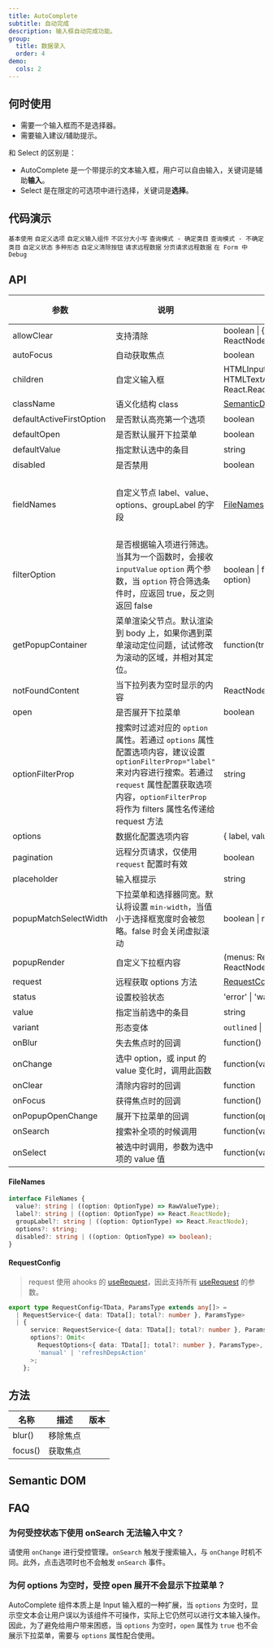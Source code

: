 ```yaml
---
title: AutoComplete
subtitle: 自动完成
description: 输入框自动完成功能。
group:
  title: 数据录入
  order: 4
demo:
  cols: 2
---
```


## 何时使用

- 需要一个输入框而不是选择器。
- 需要输入建议/辅助提示。

和 Select 的区别是：

- AutoComplete 是一个带提示的文本输入框，用户可以自由输入，关键词是辅助**输入**。
- Select 是在限定的可选项中进行选择，关键词是**选择**。

## 代码演示

<!-- prettier-ignore -->
<code src="./demo/basic.tsx">基本使用</code>
<code src="./demo/options.tsx">自定义选项</code>
<code src="./demo/custom.tsx">自定义输入组件</code>
<code src="./demo/non-case-sensitive.tsx">不区分大小写</code>
<code src="./demo/certain-category.tsx">查询模式 - 确定类目</code>
<code src="./demo/uncertain-category.tsx">查询模式 - 不确定类目</code>
<code src="./demo/status.tsx">自定义状态</code>
<code src="./demo/variant.tsx">多种形态</code>
<code src="./demo/allow-clear.tsx">自定义清除按钮</code>
<code src="./demo/request.tsx">请求远程数据</code>
<code src="./demo/request-pagination.tsx">分页请求远程数据</code>
<code src="./demo/form-debug.tsx" debug>在 Form 中 Debug</code>

## API

| 参数 | 说明 | 类型 | 默认值 | 版本 |
| --- | --- | --- | --- | --- |
| allowClear | 支持清除 | boolean \| { clearIcon?: ReactNode } | false |  |
| autoFocus | 自动获取焦点 | boolean | false |  |
| children | 自定义输入框 | HTMLInputElement \| HTMLTextAreaElement \| React.ReactElement&lt;InputProps> | &lt;Input /> |  |
| className | 语义化结构 class | [SemanticDOM](#semantic-dom) | - |  |
| defaultActiveFirstOption | 是否默认高亮第一个选项 | boolean | true |  |
| defaultOpen | 是否默认展开下拉菜单 | boolean | - |  |
| defaultValue | 指定默认选中的条目 | string | - |  |
| disabled | 是否禁用 | boolean | false |  |
| fieldNames | 自定义节点 label、value、options、groupLabel 的字段 | [FileNames](#filenames) | { label: `label`, value: `value`, options: `options`, groupLabel: `label` } |  |
| filterOption | 是否根据输入项进行筛选。当其为一个函数时，会接收 `inputValue` `option` 两个参数，当 `option` 符合筛选条件时，应返回 true，反之则返回 false | boolean \| function(inputValue, option) | true |  |
| getPopupContainer | 菜单渲染父节点。默认渲染到 body 上，如果你遇到菜单滚动定位问题，试试修改为滚动的区域，并相对其定位。 | function(triggerNode) | () => document.body |  |
| notFoundContent | 当下拉列表为空时显示的内容 | ReactNode | - |  |
| open | 是否展开下拉菜单 | boolean | - |  |
| optionFilterProp | 搜索时过滤对应的 `option` 属性。若通过 `options` 属性配置选项内容，建议设置 `optionFilterProp="label"` 来对内容进行搜索。若通过 `request` 属性配置获取选项内容，`optionFilterProp` 将作为 filters 属性名传递给 request 方法 | string | option:`value` \| request: `keyword` |  |
| options | 数据化配置选项内容 | { label, value }\[] | - |  |
| pagination | 远程分页请求，仅使用 `request` 配置时有效 | boolean | false |  |
| placeholder | 输入框提示 | string | - |  |
| popupMatchSelectWidth | 下拉菜单和选择器同宽。默认将设置 `min-width`，当值小于选择框宽度时会被忽略。false 时会关闭虚拟滚动 | boolean \| number | true |  |
| popupRender | 自定义下拉框内容 | (menus: ReactNode) => ReactNode | - |  |
| request | 远程获取 options 方法 | [RequestConfig](#requestconfig) | - |  |
| status | 设置校验状态 | 'error' \| 'warning' | - |  |
| value | 指定当前选中的条目 | string | - |  |
| variant | 形态变体 | `outlined` \| `borderless` \| `filled` | `outlined` |  |
| onBlur | 失去焦点时的回调 | function() | - |  |
| onChange | 选中 option，或 input 的 value 变化时，调用此函数 | function(value) | - |  |
| onClear | 清除内容时的回调 | function | - |  |
| onFocus | 获得焦点时的回调 | function() | - |  |
| onPopupOpenChange | 展开下拉菜单的回调 | function(open) | - |  |
| onSearch | 搜索补全项的时候调用 | function(value) | - |  |
| onSelect | 被选中时调用，参数为选中项的 value 值 | function(value, option) | - |  |

#### FileNames

```ts
interface FileNames {
  value?: string | ((option: OptionType) => RawValueType);
  label?: string | ((option: OptionType) => React.ReactNode);
  groupLabel?: string | ((option: OptionType) => React.ReactNode);
  options?: string;
  disabled?: string | ((option: OptionType) => boolean);
}
```

#### RequestConfig

> request 使用 ahooks 的 [useRequest](https://ahooks.js.org/hooks/use-request)，因此支持所有 [useRequest](https://ahooks.js.org/hooks/use-request) 的参数。

```ts
export type RequestConfig<TData, ParamsType extends any[]> =
  | RequestService<{ data: TData[]; total?: number }, ParamsType>
  | {
      service: RequestService<{ data: TData[]; total?: number }, ParamsType>;
      options?: Omit<
        RequestOptions<{ data: TData[]; total?: number }, ParamsType>,
        'manual' | 'refreshDepsAction'
      >;
    };
```

## 方法

| 名称    | 描述     | 版本 |
| ------- | -------- | ---- |
| blur()  | 移除焦点 |      |
| focus() | 获取焦点 |      |

## Semantic DOM

<code src="./demo/_semantic.tsx" simplify></code>

## FAQ

### 为何受控状态下使用 onSearch 无法输入中文？

请使用 `onChange` 进行受控管理。`onSearch` 触发于搜索输入，与 `onChange` 时机不同。此外，点击选项时也不会触发 `onSearch` 事件。

### 为何 options 为空时，受控 open 展开不会显示下拉菜单？

AutoComplete 组件本质上是 Input 输入框的一种扩展，当 `options` 为空时，显示空文本会让用户误以为该组件不可操作，实际上它仍然可以进行文本输入操作。因此，为了避免给用户带来困惑，当 `options` 为空时，`open` 属性为 `true` 也不会展示下拉菜单，需要与 `options` 属性配合使用。
